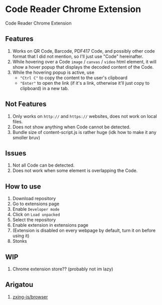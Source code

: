 # Code Reader Chrome Extension

Code Reader Chrome Extension

## Features

1. Works on QR Code, Barcode, PDF417 Code, and possibly other code format that I did not mention, so I'll just use "Code" hereinafter.
2. While hovering over a Code `image` / `canvas` / `video` html element, it will show a hover popup that displays the decoded content of the Code.
3. While the hovering popup is active, use
    - `"Ctrl C"` to copy the content to the user's clipboard
    - `"Enter"` to open the link (if it's a link, otherwise it'll just copy to clipboard) in a new tab.

## Not Features

1. Only works on `http://` and `https://` websites, does not work on local files.
2. Does not show anything when Code cannot be detected.
3. Bundle size of content-script.js is rather huge (idk how to make it any smoller bruv)

## Issues

1. Not all Code can be detected.
2. Does not work when some element is overlapping the Code.

## How to use

1. Download repository
2. Go to extensions page
3. Enable `Developer mode`
4. Click on `Load unpacked`
5. Select the repository
6. Enable extension in extensions page
7. (Extension is disabled on every webpage by default, turn it on before using it)
8. Stonks

## WIP

1. Chrome extension store?? (probably not im lazy)

## Arigatou

1. [zxing-js/browser](https://github.com/zxing-js/browser/tree/master)
